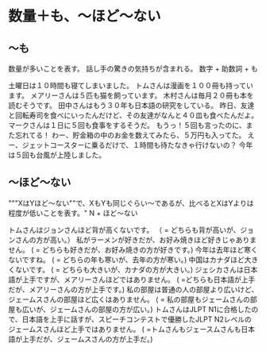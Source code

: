 # 数量＋も、〜ほど〜ない


## 〜も
数量が多いことを表す。 話し手の驚きの気持ちが含まれる。
数字 + 助数詞 + も

土曜日は１０時間も寝てしまいました。
トムさんは漫画を１００冊も持っています。
メアリーさんは５匹も猫を飼っています。
木村さんは毎月２０冊も本を読むそうです。
田中さんはもう３０年も日本語の研究をしている。
昨日、友達と回転寿司を食べにいったんだけど、その友達がなんと４０皿も食べたんだよ。
マークさんは１日に５回も食事をするそうだ。
もうっ！５回も言ったのに、また忘れてる！
わー、貯金箱の中のお金を数えてみたら、５万円も入ってた。
えー、ジェットコースターに乗るだけで、１時間も待たなきゃ行けないの？
今年は５回も台風が上陸しました。



## 〜ほど〜ない
"""XはYほど〜ない""で、XもYも同じぐらい～であるが、比べるとXはYよりは程度が低いことを表す。"
N + ほど〜ない

トムさんはジョンさんほど背が高くないです。 （ = どちらも背が高いが、ジョンさんの方が高い。）
私がラーメンが好きだが、お好み焼きほど好きじゃありません。 ( = どちらも好きだが、お好み焼きの方が好きです。)
今年は去年ほど寒くないですね。 ( = どちらの年も寒いが、去年の方が寒い。)
中国はカナダほど大きくないです。 ( = どちらも大きいが、カナダの方が大きい。)
ジェシカさんは日本語が上手ですが、メアリーさんほどではありません。 ( =どちらも日本語が上手だが、メアリーさんの方が上手です。)
私の部屋は普通の人の部屋より広いけど、ジェームスさんの部屋ほど広くはありません。 ( = 私の部屋もジェームさんの部屋も広いが、ジェームさんの部屋の方が広い。)
トムさんはJLPT N1に合格したので、日本語を上手に話すが、スピーチコンテストで優勝したJLPT N2レベルのジェームスさんほど上手ではありません。 ( =トムさんもジェースムさんも日本語が上手だが、ジェームスさんの方が上手だ。)